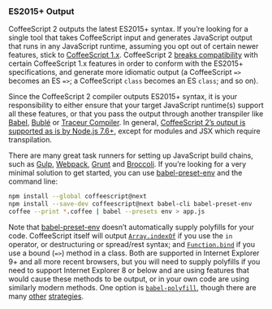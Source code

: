 ### ES2015+ Output

CoffeeScript 2 outputs the latest ES2015+ syntax. If you’re looking for a single tool that takes CoffeeScript input and generates JavaScript output that runs in any JavaScript runtime, assuming you opt out of certain newer features, stick to [CoffeeScript 1.x](/v1/). CoffeeScript 2 [breaks compatibility](#breaking-changes) with certain CoffeeScript 1.x features in order to conform with the ES2015+ specifications, and generate more idiomatic output (a CoffeeScript `=>` becomes an ES `=>`; a CoffeeScript `class` becomes an ES `class`; and so on).

Since the CoffeeScript 2 compiler outputs ES2015+ syntax, it is your responsibility to either ensure that your target JavaScript runtime(s) support all these features, or that you pass the output through another transpiler like [Babel](http://babeljs.io/), [Bublé](https://buble.surge.sh/) or [Traceur Compiler](https://github.com/google/traceur-compiler). In general, [CoffeeScript 2’s output is supported as is by Node.js 7.6+](http://node.green/), except for modules and JSX which require transpilation.

There are many great task runners for setting up JavaScript build chains, such as [Gulp](http://gulpjs.com/), [Webpack](https://webpack.github.io/), [Grunt](https://gruntjs.com/) and [Broccoli](http://broccolijs.com/). If you’re looking for a very minimal solution to get started, you can use [babel-preset-env](https://babeljs.io/docs/plugins/preset-env/) and the command line:

```bash
npm install --global coffeescript@next
npm install --save-dev coffeescript@next babel-cli babel-preset-env
coffee --print *.coffee | babel --presets env > app.js
```

Note that [babel-preset-env](https://babeljs.io/docs/plugins/preset-env/) doesn’t automatically supply polyfills for your code. CoffeeScript itself will output [`Array.indexOf`](https://developer.mozilla.org/en-US/docs/Web/JavaScript/Reference/Global_Objects/Array/indexOf) if you use the `in` operator, or destructuring or spread/rest syntax; and [`Function.bind`](https://developer.mozilla.org/en-US/docs/Web/JavaScript/Reference/Global_Objects/Function/bind) if you use a bound (`=>`) method in a class. Both are supported in Internet Explorer 9+ and all more recent browsers, but you will need to supply polyfills if you need to support Internet Explorer 8 or below and are using features that would cause these methods to be output, or in your own code are using similarly modern methods. One option is [`babel-polyfill`](https://babeljs.io/docs/usage/polyfill/), though there are many [other](https://hackernoon.com/polyfills-everything-you-ever-wanted-to-know-or-maybe-a-bit-less-7c8de164e423) [strategies](https://philipwalton.com/articles/loading-polyfills-only-when-needed/).
